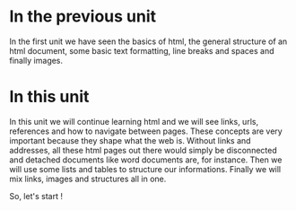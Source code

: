 # In the previous unit

In the first unit we have seen the basics of html, the general structure of an html document, some basic text formatting, line breaks and spaces and finally images.

# In this unit

In this unit we will continue learning html and we will see links, urls, references and how to navigate between pages. These concepts are very important because they shape what the web is. Without links and addresses, all these html pages out there would simply be disconnected and detached documents like word documents are, for instance.
Then we will use some lists and tables to structure our informations. Finally we will mix links, images and structures all in one.

So, let's start !

